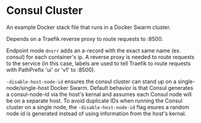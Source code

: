 # Consul Cluster

An example Docker stack file that runs in a Docker Swarm cluster.

Depends on a Traefik reverse proxy to route requests to :8500.

Endpoint mode `dnsrr` adds an a-record with the exact same name (ex. consul) for each container's ip.  A reverse proxy is needed to route requests to the service (in this case, labels are used to tell Traefik to route requests with PathPrefix 'ui' or 'v1' to :8500).

`-disable-host-node-id` ensures the consul cluster can stand up on a single-node/single-host Docker Swarm.  Default behavior is that Consul generates a consul-node-id via the host's kernal and assumes each Consul node will be on a separate host.  To avoid duplicate IDs when running the Consul cluster on a single node, the `-disable-host-node-id` flag esures a random node id is generated instead of using information from the host's kernal.


